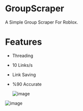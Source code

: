 # GroupScraper
A Simple Group Scraper For Roblox.

# Features
- Threading
- 10 Links/s
- Link Saving
- %90 Accurate

  ![image](https://github.com/ltcflip/GroupScraper/assets/153377701/2c7d01e8-35ac-4c36-ae36-4d1b30a4be4b)

![image](https://github.com/ltcflip/GroupScraper/assets/153377701/3b0bf692-f9e9-481b-b32d-b0804ef2a930)
